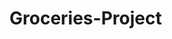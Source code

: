 # Groceries-Project
<DOCTYPE html>
<html>
<head>
<title> Main Computer Science 30 Project Repository </title>
</head>
<body>
<h1> </h1>
</body>
</html>
